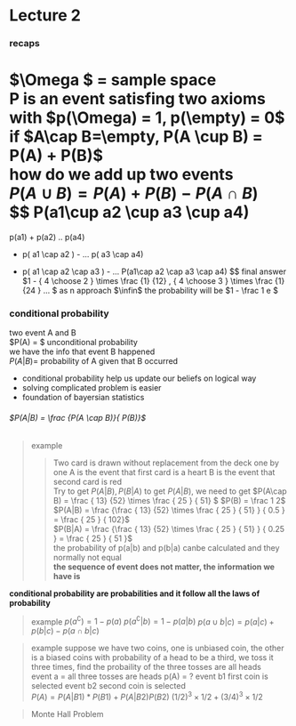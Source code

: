 # Lecture 2
### recaps
$\Omega $ = sample space <br/>
P is an event satisfing two axioms <br/>
with $p(\Omega) = 1, p(\empty) = 0$ <br/>
if $A\cap B=\empty, P(A \cup B) = P(A) + P(B)$ <br/>
how do we add up two events <br/>
$P(A \cup B) = P(A) + P(B) - P(A \cap B)$ <br/>
$$
P(a1\cup a2 \cup a3 \cup a4)
= 
p(a1) + p(a2) .. p(a4)
- p( a1 \cap a2 )  - ... p( a3 \cap a4)  
+ p( a1 \cap a2 \cap a3 )  - ...
P(a1\cap a2 \cap a3 \cap a4)
$$
final answer <br/>
$1 - { 4 \choose 2 } \times \frac {1} {12} ,
{ 4 \choose 3 } \times \frac {1} {24 } ... $
as n approach $\infin$ 
the probability will be
$1 - \frac 1 e $
### conditional probability
two event A and B <br/>
$P(A) = $ unconditional probability <br/>
we have the info that event B happened <br/>
$P(A | B) =$ probability of A given that B occurred <br/>
* conditional probability help us update our beliefs on logical way
* solving complicated problem is easier
* foundation of bayersian statistics

###### $P(A|B) = \frac {P(A \cap B)}{ P(B)}$
> example
>> Two card is  drawn without replacement from the deck one by one
>> A is the event that first card is a heart
>> B is the event that second card is red <br/>
>> Try to get $P(A|B), P(B|A)$
to get $P(A|B)$, we need to get $P(A\cap B) = \frac { 13} {52} \times \frac { 25 } { 51} $
$P(B) = \frac 1 2$
$P(A|B) =  \frac {\frac { 13} {52} \times \frac { 25 } { 51} } { 0.5 } = \frac { 25 } { 102}$ <br/>
$P(B|A) =  \frac {\frac { 13} {52} \times \frac { 25 } { 51} } { 0.25 } = \frac { 25 } { 51 }$ <br/>
the probability of p(a|b) and p(b|a) canbe calculated and they normally not equal <br/>
**the sequence of event does not matter, the information we have is**

**conditional probability are probabilities and it follow all the laws of probability**


> example
$p(a^ \complement) = 1 - p(a)$
$p(a^ \complement | b ) = 1 - p(a|b)$
$p(a \cup b|c) = p(a | c) + p(b|c) - p(a \cap b|c)$ <br/>

> example
suppose we have two coins, one is unbiased coin, the other is 
a biased coins with probability of a head to be a third, we toss it three times, find the probaility of the three tosses are all heads <br/>
event a = all three tosses are heads
p(A) = ?
event b1 first coin is selected
event b2 second coin is selected <br/>
$P(A) = P(A|B1) * P(B1) + P(A|B2) P(B2)$
$(1/2)^ 3 \times 1/2 + ( 3/4) ^ 3 \times 1/2$

> Monte Hall Problem
